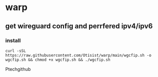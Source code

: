 # warp 
## get wireguard config and perrfered ipv4/ipv6

### install

```
curl -sSL https://raw.githubusercontent.com/Otisist/warp/main/wgcfip.sh -o wgcfip.sh && chmod +x wgcfip.sh && ./wgcfip.sh

```

Ptechgithub
